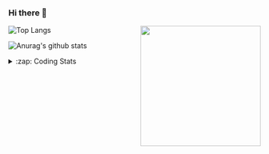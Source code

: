 ### Hi there 👋

<!--
**tao8687/tao8687** is a ✨ _special_ ✨ repository because its `README.md` (this file) appears on your GitHub profile.

Here are some ideas to get you started:

- 🔭 I’m currently working on ...
- 🌱 I’m currently learning ...
- 👯 I’m looking to collaborate on ...
- 🤔 I’m looking for help with ...
- 💬 Ask me about ...
- 📫 How to reach me: ...
- 😄 Pronouns: ...
- ⚡ Fun fact: ...
-->

<img align='right' src="https://media.giphy.com/media/M9gbBd9nbDrOTu1Mqx/giphy.gif" width="240">

  
![Top Langs](https://github-readme-stats.vercel.app/api/top-langs/?username=tao8687&layout=compact&title_color=23238E&text_color=A67D3D)

![Anurag's github stats](https://github-readme-stats.vercel.app/api?username=tao8687&show_icons=true&&text_color=A67D3D&title_color=23238E&show_icons=false&count_private=true&hide=stars)

<details>
  <summary>:zap: Coding Stats</summary>
  <br>
    
<!--START_SECTION:waka-->

```txt
From: 14 November 2024 - To: 21 November 2024

Other        4 hrs 58 mins   █████████░░░░░░░░░░░░░░░░   35.64 %
Lua          3 hrs 31 mins   ██████▒░░░░░░░░░░░░░░░░░░   25.24 %
C++          1 hr 5 mins     ██░░░░░░░░░░░░░░░░░░░░░░░   07.77 %
Markdown     55 mins         █▓░░░░░░░░░░░░░░░░░░░░░░░   06.64 %
CMake        52 mins         █▓░░░░░░░░░░░░░░░░░░░░░░░   06.32 %
```

<!--END_SECTION:waka-->
</details>
